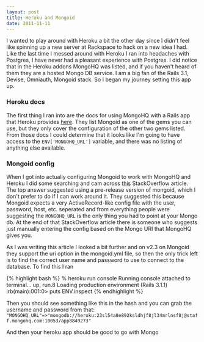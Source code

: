 ```yaml
---
layout: post
title: Heroku and Mongoid
date: 2011-11-11
---
```


I wanted to play around with Heroku a bit the other day since I didn't feel like spinning up a new server at Rackspace to hack on a new idea I had. Like the last time I messed around with Heroku I ran into headaches with Postgres, I have never had a pleasant experience with Postgres. I did notice that in the Heroku addons MongoHQ was listed, and if you haven't heard of them they are a hosted Mongo DB service. I am a big fan of the Rails 3.1, Devise, Omniauth, Mongoid stack. So I began my journey setting this app up.

### Heroku docs

The first thing I ran into are the docs for using MongoHQ with a Rails app that Heroku provides [here](http://devcenter.heroku.com/articles/mongohq). They list Mongoid as one of the gems you can use, but they only cover the configuration of the other two gems listed. From those docs I could determine that it looks like I'm going to have access to the `ENV['MONGOHQ_URL']` variable, and there was no listing of anything else available.

### Mongoid config

When I got into actually configuring Mongoid to work with MongoHQ and Heroku I did some searching and cam across [this](http://stackoverflow.com/questions/2784417/heroku-mongohq-and-mongoid-mongoconnectionfailure) StackOverflow article. The top answer suggested using a pre-release version of mongoid, which I don't prefer to do if I can work around it. They suggested this because Mongoid expects a very ActiveRecord-like config file with the user, password, host, etc. seperated and from everything people were suggesting the `MONGOHQ_URL` is the only thing you had to point at your Mongo db. At the end of that StackOverflow article there is someone who suggests just manually entering the config based on the Mongo URI that MongoHQ gives you.

As I was writing this article I looked a bit further and on v2.3 on Mongoid they support the uri option in the mongoid.yml file, so then the only trick left is to find the correct user name and password to use to connect to the database. To find this I ran

{% highlight bash %}
% heroku run console
Running console attached to terminal... up, run.8
Loading production environment (Rails 3.1.1)
irb(main):001:0> puts ENV.inspect
{% endhighlight %}

Then you should see something like this in the hash and you can grab the username and password from that: `"MONGOHQ_URL"=>"mongodb://heroku:23sl54a8e892ksldhjf8jl34mrlnsf8j@staff.mongohq.com:10053/app8849273"`

And then your heroku app should be good to go with Mongo
